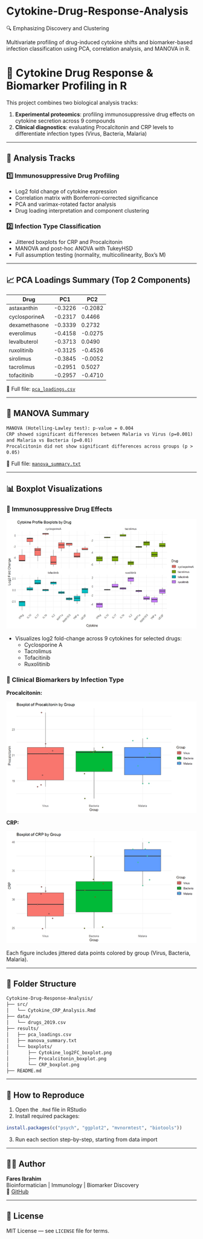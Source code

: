 # Cytokine-Drug-Response-Analysis
🔍 Emphasizing Discovery and Clustering 

Multivariate profiling of drug-induced cytokine shifts and biomarker-based infection classification using PCA, correlation analysis, and MANOVA in R.

# 🧬 Cytokine Drug Response & Biomarker Profiling in R

This project combines two biological analysis tracks:

1. **Experimental proteomics**: profiling immunosuppressive drug effects on cytokine secretion across 9 compounds  
2. **Clinical diagnostics**: evaluating Procalcitonin and CRP levels to differentiate infection types (Virus, Bacteria, Malaria)

---

## 🧠 Analysis Tracks

### 1️⃣ Immunosuppressive Drug Profiling
- Log2 fold change of cytokine expression
- Correlation matrix with Bonferroni-corrected significance
- PCA and varimax-rotated factor analysis
- Drug loading interpretation and component clustering

### 2️⃣ Infection Type Classification
- Jittered boxplots for CRP and Procalcitonin
- MANOVA and post-hoc ANOVA with TukeyHSD
- Full assumption testing (normality, multicollinearity, Box’s M)

---

## 📈 PCA Loadings Summary (Top 2 Components)

| Drug          | PC1     | PC2     |
|---------------|---------|---------|
| astaxanthin   | -0.3226 | -0.2082 |
| cyclosporineA | -0.2317 |  0.4466 |
| dexamethasone | -0.3339 |  0.2732 |
| everolimus    | -0.4158 | -0.0275 |
| levalbuterol  | -0.3713 |  0.0490 |
| ruxolitinib   | -0.3125 | -0.4526 |
| sirolimus     | -0.3845 | -0.0052 |
| tacrolimus    | -0.2951 |  0.5027 |
| tofacitinib   | -0.2957 | -0.4710 |

📄 Full file: [`pca_loadings.csv`](results/pca_loadings.csv)

---

## 🔬 MANOVA Summary

```
MANOVA (Hotelling-Lawley test): p-value = 0.004
CRP showed significant differences between Malaria vs Virus (p=0.001) and Malaria vs Bacteria (p=0.01)
Procalcitonin did not show significant differences across groups (p > 0.05)
```

📄 Full file: [`manova_summary.txt`](results/manova_summary.txt)

---

## 📊 Boxplot Visualizations

### 🔹 Immunosuppressive Drug Effects

![Cytokine Boxplot](results/boxplots/Cytokine_log2FC_boxplot.png)

- Visualizes log2 fold-change across 9 cytokines for selected drugs:
  - Cyclosporine A
  - Tacrolimus
  - Tofacitinib
  - Ruxolitinib

### 🔹 Clinical Biomarkers by Infection Type

**Procalcitonin:**

![Procalcitonin Boxplot](results/boxplots/Procalcitonin_boxplot.png)

**CRP:**

![CRP Boxplot](results/boxplots/CRP_boxplot.png)

Each figure includes jittered data points colored by group (Virus, Bacteria, Malaria).

---

## 📂 Folder Structure

```
Cytokine-Drug-Response-Analysis/
├── src/
│   └── Cytokine_CRP_Analysis.Rmd
├── data/
│   └── drugs_2019.csv
├── results/
│   ├── pca_loadings.csv
│   ├── manova_summary.txt
│   └── boxplots/
│       ├── Cytokine_log2FC_boxplot.png
│       ├── Procalcitonin_boxplot.png
│       └── CRP_boxplot.png
├── README.md
```

---

## 🚀 How to Reproduce

1. Open the `.Rmd` file in RStudio  
2. Install required packages:
```r
install.packages(c("psych", "ggplot2", "mvnormtest", "biotools"))
```
3. Run each section step-by-step, starting from data import

---

## 👨‍💻 Author

**Fares Ibrahim**  
Bioinformatician | Immunology | Biomarker Discovery  
🔗 [GitHub](https://github.com/Fares77-a11y)

---

## 📄 License

MIT License — see `LICENSE` file for terms.
